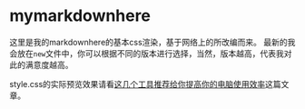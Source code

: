 # mymarkdownhere
这里是我的markdownhere的基本css渲染，基于网络上的所改编而来。
最新的我会放在`new`文件中，你可以根据不同的版本进行选择，当然，版本越高，代表我对此的满意度越高。

style.css的实际预览效果请看[这几个工具推荐给你提高你的电脑使用效率](https://mp.weixin.qq.com/s?timestamp=1538508988&src=3&ver=1&signature=-GxsOq2EQ0mBKdT9FrfAJbbU2pRcFjwrNAnOTJWdHydQkG*-qr-kMrYTNlnJSbkiaDccJZCXq8GsggdKGWWKD5BF3-VVxahryiQ2Wl6sC2Ay-yOFr*BllzkZyea1uwhEG5*FH1ZZxJzQh8QQe1jH45X-9k2qFAnclhjHqTDMww4=)这篇文章。
